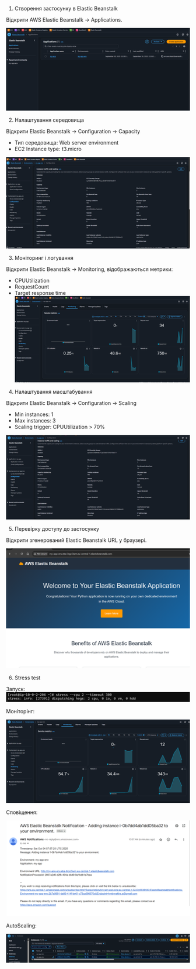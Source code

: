 1. Створення застосунку в Elastic Beanstalk

Відкрити AWS Elastic Beanstalk → Applications.

![eba](images/eba.png)

2. Налаштування середовища

Відкрити Elastic Beanstalk → Configuration → Capacity

- Тип середовища: Web server environment
- EC2 Instance type: t3.micro

![cap](images/cap.png) 

3. Моніторинг і логування

Відкрити Elastic Beanstalk → Monitoring, відображаються метрики:

- CPUUtilization
- RequestCount
- Target response time
![metrics](images/metrics.png)

4. Налаштування масштабування

Відкрити Elastic Beanstalk → Configuration → Scaling

- Min instances: 1
- Max instances: 3
- Scaling trigger: CPUUtilization > 70%

![scale](images/scale.png)

5. Перевірку доступу до застосунку

Відкрити згенерований Elastic Beanstalk URL у браузері.

![url](images/url.png)

6. Stress test

Запуск:
![stress](images/stress.png)

Моніторінг:

![stress-metrics](images/metrics-stress.png)

Сповіщення:

![stress-mail](images/mail.png)

AutoScaling:

![stress-ec2](images/ec2.png)
